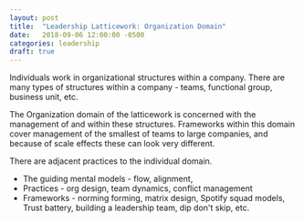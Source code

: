 ```yaml
---
layout: post
title:  "Leadership Latticework: Organization Domain"
date:   2018-09-06 12:00:00 -0500
categories: leadership
draft: true
---
```


Individuals work in organizational structures within a company. There are many types of structures within a company - teams, functional group, business unit, etc. 

The Organization domain of the latticework is concerned with the management of and within these structures. Frameworks within this domain cover management of the smallest of teams to large companies, and because of scale effects these can look very different. 

There are adjacent practices to the individual domain.

* The guiding mental models - flow, alignment, 
* Practices - org design, team dynamics, conflict management 
* Frameworks - norming forming, matrix design, Spotify squad models, Trust battery, building a leadership team, dip don't skip, etc. 